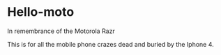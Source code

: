 # Hello-moto
In remembrance of the Motorola Razr

This is for all the mobile phone crazes dead and buried by the Iphone 4.
